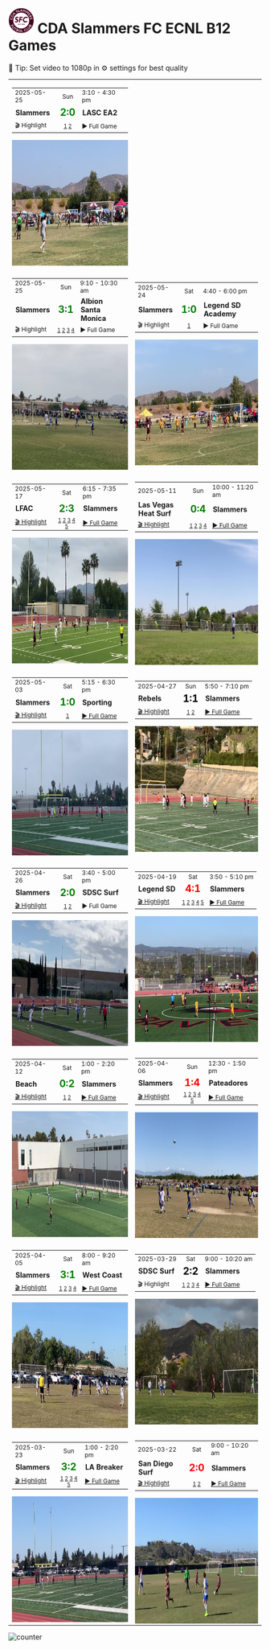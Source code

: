 # <img src="figures/cropped-logo-cda-light-back.png" alt="cropped-logo-cda-light-back" style="zoom:10%;" /> CDA Slammers FC ECNL B12 Games 

🎥 Tip: Set video to 1080p in ⚙️ settings for best quality

|                                                              |                                                              |
| ------------------------------------------------------------ | ------------------------------------------------------------ |
| <table><tr style="font-size: 0.85em"><td>2025-05-25</td><td style="text-align:center">Sun</td><td>3:10 - 4:30 pm</td></tr><tr><td>**Slammers**</td><td style="text-align:center"><span style="color:green; font-size:1.4em; font-weight:bold">2:0</span></td><td>**LASC EA2**</td></tr><tr style="font-size: 0.85em"><td>🎬 Highlight</td><td style="text-align:center; font-size: 0.85em">[1](https://drive.google.com/open?id=13NMFsAZj5n1JBLtCrxEZ8xhLnpjrUgq8&usp=drive_fs) [2](https://drive.google.com/open?id=13D0Kpcsc5FAQI48zFSKhTFryAOnvJrG0&usp=drive_fs)</td><td><a>▶️ Full Game</a></td></tr></table><img src="figures/LASCEA2game.png" alt="LASCEA2game" style="display:block; margin:auto; height:250px; width:auto;" /> |                                                              |
|                                                              |                                                              |
| <table><tr style="font-size: 0.85em"><td>2025-05-25</td><td style="text-align:center">Sun</td><td>9:10 - 10:30 am</td></tr><tr><td>**Slammers**</td><td style="text-align:center"><span style="color:green; font-size:1.4em; font-weight:bold">3:1</span></td><td>**Albion Santa Monica**</td></tr><tr style="font-size: 0.85em"><td>🎬 Highlight</td><td style="text-align:center; font-size: 0.85em">[1](https://drive.google.com/open?id=13PRh3rW9g4VLedKcXipv24eNe2LrbmGq&usp=drive_fs) [2](https://drive.google.com/open?id=13bVi-9qOR0vln6cFQlckeWaqkUZ2MlF1&usp=drive_fs) [3](https://drive.google.com/open?id=13Prvf6sIwp9Biqs8Tmw6lBAx3Gd0E-8E&usp=drive_fs) [4](https://drive.google.com/open?id=137xcpF1xnZ1ZJ1uhUHYyHLnZG-qTntzW&usp=drive_fs)</td><td><a>▶️ Full Game</a></td></tr></table><img src="figures/AlbionSantaMonicagame.png" alt="AlbionSantaMonicagame" style="display:block; margin:auto; height:250px; width:auto;" /> | <table><tr style="font-size: 0.85em"><td>2025-05-24</td><td style="text-align:center">Sat</td><td>4:40 - 6:00 pm</td></tr><tr><td>**Slammers**</td><td style="text-align:center"><span style="color:green; font-size:1.4em; font-weight:bold">1:0</span></td><td>**Legend SD Academy**</td></tr><tr style="font-size: 0.85em"><td>🎬 Highlight</td><td style="text-align:center; font-size: 0.85em">[1](https://drive.google.com/open?id=13bJn8Pw_niGshTX2UR7qqQJ6o72U-RR9&usp=drive_fs)</td><td><a>▶️ Full Game</a></td></tr></table><img src="figures/LegendSanDiegoAcademygame.png" alt="LegendSanDiegoAcademygame" style="display:block; margin:auto; height:250px; width:auto;" /> |
|                                                              |                                                              |
| <table><tr style="font-size: 0.85em"><td>2025-05-17</td><td style="text-align:center">Sat</td><td>6:15 - 7:35 pm</td></tr><tr><td>**LFAC**</td><td style="text-align:center"><span style="color:green; font-size:1.4em; font-weight:bold">2:3</span></td><td>**Slammers**</td></tr><tr style="font-size: 0.85em"><td><a href="https://drive.google.com/open?id=135mOzlcidYoNe2xmcwvGJFHyFbZ29ApT&usp=drive_fs">🎬 Highlight</a></td><td style="text-align:center; font-size: 0.85em">[1](https://drive.google.com/file/d/12zRNE1jkG0XwicUAojvH7Nw_zUvieFXo/view?usp=sharing) [2](https://drive.google.com/open?id=130PG3HLvvIazPSaIUXtXSjgBR49gA6Ie&usp=drive_fs) [3](https://drive.google.com/open?id=12pTW-DTyA4r2Tvd7ysuuxlFBzikzysZp&usp=drive_fs) [4](https://drive.google.com/open?id=12qxIDtebAyGYIasmm7n_CdcdDQxNXyLZ&usp=drive_fs) [5](https://drive.google.com/open?id=12t9QzfhD4mVttfazWQOPxl3SiAxxULzc&usp=drive_fs)</td><td><a href="https://app.veo.co/matches/20220106-2022-01-06-090045-1db759be/">▶️ Full Game</a></td></tr></table><img src="figures/LFACgame.png" alt="LFACgame" style="display:block; margin:auto; height:250px; width:auto;" /> | <table><tr style="font-size: 0.85em"><td>2025-05-11</td><td style="text-align:center">Sun</td><td>10:00 - 11:20 am</td></tr><tr><td>**Las Vegas Heat Surf**</td><td style="text-align:center"><span style="color:green; font-size:1.4em; font-weight:bold">0:4</span></td><td>**Slammers**</td></tr><tr style="font-size: 0.85em"><td><a href="https://drive.google.com/open?id=12fDDD-8v7-r9Ps2ur5X83OnESchcPqly&usp=drive_fs">🎬 Highlight</a></td><td style="text-align:center; font-size: 0.85em">[1](https://drive.google.com/open?id=12c7AW_0Pbt91VCcRg2UoNZzxwzw07nKg&usp=drive_fs) [2](https://drive.google.com/open?id=12YRWZ_ln3JCCI3nS9JxIRh219EopzJbH&usp=drive_fs) [3](https://drive.google.com/open?id=12Txnuy2sFlp748AaNvOLQbNXli8UmIrn&usp=drive_fs) [4](https://drive.google.com/open?id=12_9ZzV4Bx6XVFK52Wlhxz2aKjLZC532c&usp=drive_fs)</td><td><a href="https://app.veo.co/matches/20220106-2022-01-06-092138-4746dfe4/?highlight=e9105580-e9e6-46ef-a68d-c51578b210f1&scroll=MT">▶️ Full Game</a></td></tr></table><img src="figures/LasVegasHeatSurfgame.jpeg" alt="LasVegasHeatSurfgame" style="display:block; margin:auto; height:250px; width:auto;" /> |
|                                                              |                                                              |
| <table><tr style="font-size: 0.85em"><td>2025-05-03</td><td style="text-align:center">Sat</td><td>5:15 - 6:30 pm</td></tr><tr><td>**Slammers**</td><td style="text-align:center"><span style="color:green; font-size:1.4em; font-weight:bold">1:0</span></td><td>**Sporting**</td></tr><tr style="font-size: 0.85em"><td><a href="https://drive.google.com/open?id=12PdQadit21pARhTtmTLpmMZg4cWhmBS0&usp=drive_fs">🎬 Highlight</a></td><td style="text-align:center; font-size: 0.85em">[1](https://drive.google.com/open?id=12HFNR4nv8DFt8m3oRsD46tSqokjoZoQD&usp=drive_fs)</td><td><a href="https://app.veo.co/matches/20220106-2022-01-06-085710-d441eb77/">▶️ Full Game</a></td></tr></table><img src="figures/Sportinggame.png" alt="Sportinggame" style="display:block; margin:auto; height:250px; width:auto;" /> | <table><tr style="font-size: 0.85em"><td>2025-04-27</td><td style="text-align:center">Sun</td><td>5:50 - 7:10 pm</td></tr><tr><td>**Rebels**</td><td style="text-align:center"><span style="color:black; font-size:1.4em; font-weight:bold">1:1</span></td><td>**Slammers**</td></tr><tr style="font-size: 0.85em"><td><a href="https://drive.google.com/open?id=12AGmYeo-PGwtg569WKh5QMSKv2NrJ3kA&usp=drive_fs">🎬 Highlight</a></td><td style="text-align:center; font-size: 0.85em">[1](https://drive.google.com/open?id=128tV7RNIJbx_LkJ5axvpruWNazy9uNXy&usp=drive_fs) [2](https://drive.google.com/open?id=123hptmep32D-yRa-nwgwziK6aiBRjhmo&usp=drive_fs)</td><td><a href="https://app.veo.co/matches/20220106-2022-01-06-085437-ae5751da/">▶️ Full Game</a></td></tr></table><img src="figures/Rebelsgame.png" alt="Rebelsgame" style="display:block; margin:auto; height:250px; width:auto;" /> |
|                                                              |                                                              |
| <table><tr style="font-size: 0.85em"><td>2025-04-26</td><td style="text-align:center">Sat</td><td>3:40 - 5:00 pm</td></tr><tr><td>**Slammers**</td><td style="text-align:center"><span style="color:green; font-size:1.4em; font-weight:bold">2:0</span></td><td>**SDSC Surf**</td></tr><tr style="font-size: 0.85em"><td><a href="https://drive.google.com/open?id=11jI4k8bgcCM6AP-0RiGIhakGKJEGGvbR&usp=drive_fs">🎬 Highlight</a></td><td style="text-align:center; font-size: 0.85em">[1](https://drive.google.com/open?id=11zDrto2ZaoKBp6bQAMifa-E4BnwC_lbq&usp=drive_fs) [2](https://drive.google.com/open?id=120dnhSyR0T0rBeVDMmuwpeJqdYOWDHY0&usp=drive_fs)</td><td>▶️ Full Game</td></tr></table><img src="figures/SDSChomegame.png" alt="SDSChomegame" style="display:block; margin:auto; height:250px; width:auto;" /> | <table><tr style="font-size: 0.85em"><td>2025-04-19</td><td style="text-align:center">Sat</td><td>3:50 - 5:10 pm</td></tr><tr><td>**Legend SD**</td><td style="text-align:center"><span style="color:red; font-size:1.4em; font-weight:bold">4:1</span></td><td>**Slammers**</td></tr><tr style="font-size: 0.85em"><td><a href="https://drive.google.com/open?id=11jDP6e2-y5tni8Guv4yuiLAfiihaKU7u&usp=drive_fs">🎬 Highlight</a></td><td style="text-align:center; font-size: 0.85em">[1](https://drive.google.com/open?id=11XIr3Ice9b5IY8BuCXzu0Vlb6AhKszLi&usp=drive_fs) [2](https://drive.google.com/open?id=11YngtNWNLe4EOO5IbYtoCozJrfdw8rXN&usp=drive_fs) [3](https://drive.google.com/open?id=11Ohel1U5ngMHdy6HQJ3O7xN8y7G6oS2t&usp=drive_fs) [4](https://drive.google.com/open?id=11C0th6jXdbOU3qXTfEXndzKaELvOmU62&usp=drive_fs) [5](https://drive.google.com/open?id=11FDBkyg_t1ZeSIyKscT0_eSv4I8bDji6&usp=drive_fs)</td><td><a href="https://app.veo.co/matches/20220106-2022-01-06-090736-55a29233/?highlight=ceb039c6-5ce1-4482-8637-eca3a95a4a7b&scroll=MT">▶️ Full Game</a></td></tr></table><img src="figures/LegendSDgame.png" alt="LegendSDgame" style="display:block; margin:auto; height:250px; width:auto;" /> |
|                                                              |                                                              |
| <table><tr style="font-size: 0.85em"><td>2025-04-12</td><td style="text-align:center">Sat</td><td>1:00 - 2:20 pm</td></tr><tr><td>**Beach**</td><td style="text-align:center"><span style="color:green; font-size:1.4em; font-weight:bold">0:2</span></td><td>**Slammers**</td></tr><tr style="font-size: 0.85em"><td><a href="https://drive.google.com/open?id=10UddukvXK4jFIhyYTS43W605UYTmlNHX&usp=drive_fs">🎬 Highlight</a></td><td style="text-align:center; font-size: 0.85em">[1](https://drive.google.com/open?id=10MWN5AsbyQDFnoi7V78T7eBKQt16yOSr&usp=drive_fs) [2](https://drive.google.com/open?id=10QRIjDb1Vh5uKZkqf0tkMubeFkQ_9HDq&usp=drive_fs)</td><td><a href="https://app.veo.co/matches/20250412-boys-2012-ecnl-vs-slammers-ecnl-1645a4bb/">▶️ Full Game</a></td></tr></table><img src="figures/Beachgame.png" alt="Beachgame" style="display:block; margin:auto; height:250px; width:auto;" /> | <table><tr style="font-size: 0.85em"><td>2025-04-06</td><td style="text-align:center">Sun</td><td>12:30 - 1:50 pm</td></tr><tr><td>**Slammers**</td><td style="text-align:center"><span style="color:red; font-size:1.4em; font-weight:bold">1:4</span></td><td>**Pateadores**</td></tr><tr style="font-size: 0.85em"><td><a href="https://drive.google.com/open?id=10RHnLzK24jW3jmj3ss0Ue_Q6fNWfeEuE&usp=drive_fs">🎬 Highlight</a></td><td style="text-align:center; font-size: 0.85em"> [1](https://drive.google.com/open?id=1-nNdAwuS4oiFi2NEzJr_eGF6577ex9tY&usp=drive_fs) [2](https://drive.google.com/open?id=1-qlHFxuo8q8YpxLbjr9qOylP_MQlMkkJ&usp=drive_fs) [3](https://drive.google.com/open?id=103E_Nij6o5tr3i_FcFWkohIVEmID7JSf&usp=drive_fs) [4](https://drive.google.com/open?id=10-ik2qDxc1vthrvz16_DdFvVPUP73mTc&usp=drive_fs) [5](https://drive.google.com/open?id=106B4eKhb5MRhyUaoYbXzGiepDEcCsoG7&usp=drive_fs)</td><td><a href="https://app.veo.co/matches/20220106-2022-01-06-085352-395237eb/">▶️ Full Game</a></td></tr></table><img src="figures/Patsgame.png" alt="Patsgame" style="display:block; margin:auto; height:250px; width:auto;" /> |
|                                                              |                                                              |
| <table><tr  style="font-size: 0.85em"><td>2025-04-05</td><td style="text-align:center">Sat</td><td>8:00 - 9:20 am</td></tr><tr><td>**Slammers**</td><td style="text-align:center"><span style="color:green; font-size:1.4em; font-weight:bold">3:1</span></td><td>**West Coast**</td></tr><tr style="font-size: 0.85em"><td><a href="https://drive.google.com/open?id=1-mGkzCkSO6go8UUUIlkQWn8gM0PPmyZv&usp=drive_fs">🎬 Highlight</a></td><td style="text-align:center; font-size: 0.85em">[1](https://drive.google.com/open?id=1-aGlz1UP9z1gqvLUuR01dUmaDWLRmeob&usp=drive_fs) [2](https://drive.google.com/open?id=1-cqFdrLkislPzleMP4WfbwcRJjEZDL0P&usp=drive_fs) [3](https://drive.google.com/open?id=1-gvQYDlXm91GaZ-KnhQEezwmIT2TfrHs&usp=drive_fs) [4](https://drive.google.com/open?id=1-gtOL9ordw7hi2m0uAgZGUTXhdqBDya7&usp=drive_fs)</td><td><a href="https://app.veo.co/matches/20220106-2022-01-06-090419-240ace97/">▶️ Full Game</a></td></tr></table><img src="figures/WestCoastgame.png" alt="WestCoastgame" style="display:block; margin:auto; height:250px; width:auto;" /> | <table><tr style="font-size: 0.85em"><td>2025-03-29</td><td style="text-align:center">Sat</td><td>9:00 - 10:20 am</td></tr><tr><td>**SDSC Surf**</td><td style="text-align:center"><span style="color:black; font-size:1.4em; font-weight:bold">2:2</span></td><td>**Slammers**</td></tr><tr style="font-size: 0.85em"><td>🎬 Highlight</td><td style="text-align:center; font-size: 0.85em">[1](https://drive.google.com/open?id=10X0KEPoZ1cA6NHhsjdlKbrIkyen5dmzn&usp=drive_fs) [2](https://drive.google.com/open?id=10YKkGB17TLVNVRJgghG-NRMOdj1iBqv9&usp=drive_fs) [3](https://drive.google.com/open?id=10j8Za5XFPrQfdytV3mkpAvvi51_sBhe3&usp=drive_fs) [4](https://drive.google.com/open?id=10peV9d53egY2CmIUuv0MZTo1OcxiKvy_&usp=drive_fs)</td><td><a href="https://app.veo.co/matches/20220106-2022-01-06-085255-4c9d63b1/">▶️ Full Game</a></td></tr></table><img src="figures/SDSCgame.png" alt="SDSCgame" style="display:block; margin:auto; height:250px; width:auto;" /> |
|                                                              |                                                              |
| <table><tr style="font-size: 0.85em"><td>2025-03-23</td><td style="text-align:center">Sun</td><td>1:00 - 2:20 pm</td></tr><tr><td>**Slammers**</td><td style="text-align:center"><span style="color:green; font-size:1.4em; font-weight:bold">3:2</span></td><td>**LA Breaker**</td></tr><tr style="font-size: 0.85em"><td><a href="https://drive.google.com/open?id=10SzBLR8lY_ikYUpDLlNnWEkDOhA2KGVj&usp=drive_fs">🎬 Highlight</a></td><td style="text-align:center; font-size: 0.85em">[1](https://drive.google.com/open?id=1-8Mg9QCDTSP6pe1i36ndKgLzPPB89y3z&usp=drive_fs) [2](https://drive.google.com/open?id=1-N7jn69DFFT5lSjeFOHEaDwfex-MLUfj&usp=drive_fs) [3](https://drive.google.com/open?id=1-RNzeqoP_7M5qzhmQtxjVVU2zxvNvwTu&usp=drive_fs) [4](https://drive.google.com/open?id=1-SMbgYzRqnJnFuuod8JRl8TkdN0PsgGm&usp=drive_fs) [5](https://drive.google.com/open?id=1-VRzs88Z9WZ8dU0uLwh3Ozqm0GYexxL9&usp=drive_fs)</td><td><a href="https://app.veo.co/matches/20220106-2022-01-06-090347-bde15c65/">▶️ Full Game</a></td></tr></table><img src="figures/LABreakergame.png" alt="LABreakergame" style="display:block; margin:auto; height:250px; width:auto;" /> | <table><tr style="font-size: 0.85em"><td>2025-03-22</td><td style="text-align:center"> Sat</td><td>9:00 - 10:20 am</td></tr><tr><td>**San Diego Surf**</td><td style="text-align:center"><span style="color:red; font-size:1.4em; font-weight:bold">2:0</span></td><td>**Slammers**</td></tr><tr style="font-size: 0.85em"><td><a href="https://drive.google.com/open?id=1--YRD3PsLcbQjsfopdDDoMsbrwERhQYn&usp=drive_fs">🎬 Highlight</a></td><td style="text-align:center; font-size: 0.85em">[1](https://drive.google.com/open?id=1-6S6izRvdLAXkuRjfVQmtXXfclC6K-qi&usp=drive_fs)  [2](https://drive.google.com/open?id=1-DnR78Ku8pOvWh4BO1oqra3H-b8WxNHK&usp=drive_fs)</td><td><a href="https://app.veo.co/matches/20220106-2022-01-06-085231-782e6155/">▶️ Full Game</a></td></tr></table><img src="figures/SanDiegoSurfgame.png" alt="SanDiegoSurfgame" style="display:block; margin:auto; height:250px; width:auto;" /> |



<img src="https://hitwebcounter.com/counter/counter.php?page=1234567&style=0006&nbdigits=5&type=page&initCount=0" title="Web Counter" Alt="counter" border="0" />

